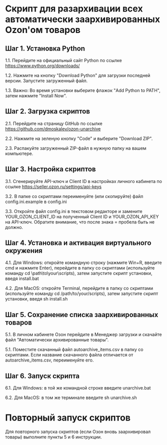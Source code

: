 # Скрипт для разархивации всех автоматически заархивированных Ozon'ом товаров

## Шаг 1. Установка Python

1.1. Перейдите на официальный сайт Python по ссылке https://www.python.org/downloads/

1.2. Нажмите на кнопку "Download Python" для загрузки последней версии. Запустите загруженный файл.

1.3. Важно: Во время установки выберите флажок "Add Python to PATH", затем нажмите "Install Now".

## Шаг 2. Загрузка скриптов

2.1. Перейдите на страницу GitHub по ссылке https://github.com/dmoskalev/ozon-unarchive

2.2. Нажмите на зеленую кнопку "Code" и выберите "Download ZIP".

2.3. Распакуйте загруженный ZIP-файл в нужную папку на вашем компьютере.

## Шаг 3. Настройка скриптов

3.1. Сгенерируйте API-ключ и Client ID в настройках личного кабинета по ссылке https://seller.ozon.ru/settings/api-keys

3.2. В папке со скриптами переименуйте (или скопируйте) файл config.ini.example в config.ini

3.3. Откройте файл config.ini в текстовом редакторе и замените YOUR_OZON_CLIENT_ID на полученный Client ID и YOUR_OZON_API_KEY на API-ключ. Обратите внимание, что после знака = пробела быть не должно.

## Шаг 4. Установка и активация виртуального окружения

4.1. Для Windows: откройте командную строку (нажмите Win+R, введите cmd и нажмите Enter), перейдите в папку со скриптами (используйте команду cd \path\to\your\scripts), затем запустите скрипт установки, введя install.bat

4.2. Для MacOS: откройте Terminal, перейдите в папку со скриптами (используйте команду cd /path/to/your/scripts), затем запустите скрипт установки, введя sh install.sh

## Шаг 5. Сохранение списка заархивированных товаров

5.1. В личном кабинете Озон перейдите в Менеджер загрузки и скачайте файл "Автоматически архивированные товары".

5.1. Поместите скачанный файл autoarchive_items.csv в папку со скриптами. Если название скачанного файла отличается от autoarchive_items.csv, переименуйте его.

## Шаг 6. Запуск скрипта

6.1. Для Windows: в той же командной строке введите unarchive.bat

6.2. Для MacOS: в том же терминале введите sh unarchive.sh

# Повторный запуск скриптов

Для повторного запуска скриптов (если Озон вновь заархивировал товары) выполните пункты 5 и 6 инструкции.
